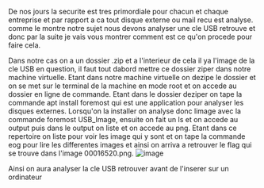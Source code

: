 De nos jours la securite est tres primordiale pour chacun et chaque entreprise et par rapport a ca tout disque externe ou mail recu est analyse. comme le montre notre sujet nous devons analyser une cle USB retrouve et donc par la suite je vais vous montrer comment est ce qu'on procede pour faire cela.

Dans notre cas on a un dossier .zip et a l'interieur de cela il ya l'image de la cle USB en question, il faut tout dabord mettre ce dossier ziper dans notre machine virtuelle. Etant dans notre machine virtuelle on dezipe le dossier et on se met sur le terminal de la machine en mode root et on accede au dossier en ligne de commande. Etant dans le dossier deziper on tape la commande apt install foremost qui est une application pour analyser les disques externes. Lorsqu'on la installer on analyse donc limage avec la commande foremost USB_Image, ensuite on fait un ls et on accede au output puis dans le output on liste et on accede au png. Etant dans ce repertoire on liste pour voir les image qui y sont et on tape la commande eog pour lire les differentes images et ainsi on arriva a retrouver le flag qui se trouve dans l'image 00016520.png.
![image](https://user-images.githubusercontent.com/125276953/218572264-6a1b7da5-d1ab-424f-983f-809635f5a1b8.png)

Ainsi on aura analyser la cle USB retrouver avant de l'inserer sur un ordinateur
